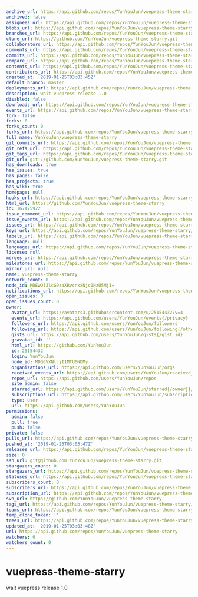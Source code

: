 ```yaml
---
archive_url: https://api.github.com/repos/YunYouJun/vuepress-theme-starry/{archive_format}{/ref}
archived: false
assignees_url: https://api.github.com/repos/YunYouJun/vuepress-theme-starry/assignees{/user}
blobs_url: https://api.github.com/repos/YunYouJun/vuepress-theme-starry/git/blobs{/sha}
branches_url: https://api.github.com/repos/YunYouJun/vuepress-theme-starry/branches{/branch}
clone_url: https://github.com/YunYouJun/vuepress-theme-starry.git
collaborators_url: https://api.github.com/repos/YunYouJun/vuepress-theme-starry/collaborators{/collaborator}
comments_url: https://api.github.com/repos/YunYouJun/vuepress-theme-starry/comments{/number}
commits_url: https://api.github.com/repos/YunYouJun/vuepress-theme-starry/commits{/sha}
compare_url: https://api.github.com/repos/YunYouJun/vuepress-theme-starry/compare/{base}...{head}
contents_url: https://api.github.com/repos/YunYouJun/vuepress-theme-starry/contents/{+path}
contributors_url: https://api.github.com/repos/YunYouJun/vuepress-theme-starry/contributors
created_at: '2019-01-25T03:03:45Z'
default_branch: master
deployments_url: https://api.github.com/repos/YunYouJun/vuepress-theme-starry/deployments
description: wait vuepress release 1.0
disabled: false
downloads_url: https://api.github.com/repos/YunYouJun/vuepress-theme-starry/downloads
events_url: https://api.github.com/repos/YunYouJun/vuepress-theme-starry/events
fork: false
forks: 0
forks_count: 0
forks_url: https://api.github.com/repos/YunYouJun/vuepress-theme-starry/forks
full_name: YunYouJun/vuepress-theme-starry
git_commits_url: https://api.github.com/repos/YunYouJun/vuepress-theme-starry/git/commits{/sha}
git_refs_url: https://api.github.com/repos/YunYouJun/vuepress-theme-starry/git/refs{/sha}
git_tags_url: https://api.github.com/repos/YunYouJun/vuepress-theme-starry/git/tags{/sha}
git_url: git://github.com/YunYouJun/vuepress-theme-starry.git
has_downloads: true
has_issues: true
has_pages: false
has_projects: true
has_wiki: true
homepage: null
hooks_url: https://api.github.com/repos/YunYouJun/vuepress-theme-starry/hooks
html_url: https://github.com/YunYouJun/vuepress-theme-starry
id: 167475922
issue_comment_url: https://api.github.com/repos/YunYouJun/vuepress-theme-starry/issues/comments{/number}
issue_events_url: https://api.github.com/repos/YunYouJun/vuepress-theme-starry/issues/events{/number}
issues_url: https://api.github.com/repos/YunYouJun/vuepress-theme-starry/issues{/number}
keys_url: https://api.github.com/repos/YunYouJun/vuepress-theme-starry/keys{/key_id}
labels_url: https://api.github.com/repos/YunYouJun/vuepress-theme-starry/labels{/name}
language: null
languages_url: https://api.github.com/repos/YunYouJun/vuepress-theme-starry/languages
license: null
merges_url: https://api.github.com/repos/YunYouJun/vuepress-theme-starry/merges
milestones_url: https://api.github.com/repos/YunYouJun/vuepress-theme-starry/milestones{/number}
mirror_url: null
name: vuepress-theme-starry
network_count: 0
node_id: MDEwOlJlcG9zaXRvcnkxNjc0NzU5MjI=
notifications_url: https://api.github.com/repos/YunYouJun/vuepress-theme-starry/notifications{?since,all,participating}
open_issues: 0
open_issues_count: 0
owner:
  avatar_url: https://avatars3.githubusercontent.com/u/25154432?v=4
  events_url: https://api.github.com/users/YunYouJun/events{/privacy}
  followers_url: https://api.github.com/users/YunYouJun/followers
  following_url: https://api.github.com/users/YunYouJun/following{/other_user}
  gists_url: https://api.github.com/users/YunYouJun/gists{/gist_id}
  gravatar_id: ''
  html_url: https://github.com/YunYouJun
  id: 25154432
  login: YunYouJun
  node_id: MDQ6VXNlcjI1MTU0NDMy
  organizations_url: https://api.github.com/users/YunYouJun/orgs
  received_events_url: https://api.github.com/users/YunYouJun/received_events
  repos_url: https://api.github.com/users/YunYouJun/repos
  site_admin: false
  starred_url: https://api.github.com/users/YunYouJun/starred{/owner}{/repo}
  subscriptions_url: https://api.github.com/users/YunYouJun/subscriptions
  type: User
  url: https://api.github.com/users/YunYouJun
permissions:
  admin: false
  pull: true
  push: false
private: false
pulls_url: https://api.github.com/repos/YunYouJun/vuepress-theme-starry/pulls{/number}
pushed_at: '2019-01-25T03:03:47Z'
releases_url: https://api.github.com/repos/YunYouJun/vuepress-theme-starry/releases{/id}
size: 0
ssh_url: git@github.com:YunYouJun/vuepress-theme-starry.git
stargazers_count: 0
stargazers_url: https://api.github.com/repos/YunYouJun/vuepress-theme-starry/stargazers
statuses_url: https://api.github.com/repos/YunYouJun/vuepress-theme-starry/statuses/{sha}
subscribers_count: 0
subscribers_url: https://api.github.com/repos/YunYouJun/vuepress-theme-starry/subscribers
subscription_url: https://api.github.com/repos/YunYouJun/vuepress-theme-starry/subscription
svn_url: https://github.com/YunYouJun/vuepress-theme-starry
tags_url: https://api.github.com/repos/YunYouJun/vuepress-theme-starry/tags
teams_url: https://api.github.com/repos/YunYouJun/vuepress-theme-starry/teams
temp_clone_token: ''
trees_url: https://api.github.com/repos/YunYouJun/vuepress-theme-starry/git/trees{/sha}
updated_at: '2019-01-25T03:03:48Z'
url: https://api.github.com/repos/YunYouJun/vuepress-theme-starry
watchers: 0
watchers_count: 0
---
```


# vuepress-theme-starry
wait vuepress release 1.0
